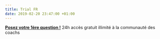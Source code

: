 ```yaml
---
title: Trial FR
date: 2019-02-20 23:47:00 +01:00
---
```


__[Posez votre 1ère question !](trial-fr)__
24h accès gratuit illimité à la communauté des coachs
